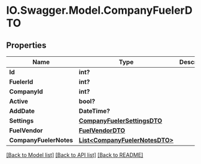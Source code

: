 # IO.Swagger.Model.CompanyFuelerDTO
## Properties

Name | Type | Description | Notes
------------ | ------------- | ------------- | -------------
**Id** | **int?** |  | [optional] 
**FuelerId** | **int?** |  | [optional] 
**CompanyId** | **int?** |  | [optional] 
**Active** | **bool?** |  | [optional] 
**AddDate** | **DateTime?** |  | [optional] 
**Settings** | [**CompanyFuelerSettingsDTO**](CompanyFuelerSettingsDTO.md) |  | [optional] 
**FuelVendor** | [**FuelVendorDTO**](FuelVendorDTO.md) |  | [optional] 
**CompanyFuelerNotes** | [**List&lt;CompanyFuelerNotesDTO&gt;**](CompanyFuelerNotesDTO.md) |  | [optional] 

[[Back to Model list]](../README.md#documentation-for-models) [[Back to API list]](../README.md#documentation-for-api-endpoints) [[Back to README]](../README.md)

